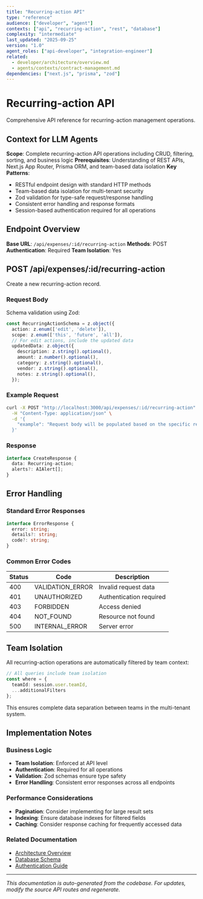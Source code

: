 ```yaml
---
title: "Recurring-action API"
type: "reference"
audience: ["developer", "agent"]
contexts: ["api", "recurring-action", "rest", "database"]
complexity: "intermediate"
last_updated: "2025-09-25"
version: "1.0"
agent_roles: ["api-developer", "integration-engineer"]
related:
  - developer/architecture/overview.md
  - agents/contexts/contract-management.md
dependencies: ["next.js", "prisma", "zod"]
---
```


# Recurring-action API

Comprehensive API reference for recurring-action management operations.

## Context for LLM Agents

**Scope**: Complete recurring-action API operations including CRUD, filtering, sorting, and business logic
**Prerequisites**: Understanding of REST APIs, Next.js App Router, Prisma ORM, and team-based data isolation
**Key Patterns**:
- RESTful endpoint design with standard HTTP methods
- Team-based data isolation for multi-tenant security
- Zod validation for type-safe request/response handling
- Consistent error handling and response formats
- Session-based authentication required for all operations

## Endpoint Overview

**Base URL**: `/api/expenses/:id/recurring-action`
**Methods**: POST
**Authentication**: Required
**Team Isolation**: Yes




## POST /api/expenses/:id/recurring-action

Create a new recurring-action record.

### Request Body


Schema validation using Zod:

```typescript
const RecurringActionSchema = z.object({
  action: z.enum(['edit', 'delete']),
  scope: z.enum(['this', 'future', 'all']),
  // For edit actions, include the updated data
  updatedData: z.object({
    description: z.string().optional(),
    amount: z.number().optional(),
    category: z.string().optional(),
    vendor: z.string().optional(),
    notes: z.string().optional(),
  });
```


### Example Request

```bash
curl -X POST "http://localhost:3000/api/expenses/:id/recurring-action" \
  -H "Content-Type: application/json" \
  -d '{
    "example": "Request body will be populated based on the specific recurring-action schema"
  }'
```

### Response

```typescript
interface CreateResponse {
  data: Recurring-action;
  alerts?: AIAlert[];
}
```






## Error Handling

### Standard Error Responses

```typescript
interface ErrorResponse {
  error: string;
  details?: string;
  code?: string;
}
```

### Common Error Codes

| Status | Code | Description |
|--------|------|-------------|
| 400 | VALIDATION_ERROR | Invalid request data |
| 401 | UNAUTHORIZED | Authentication required |
| 403 | FORBIDDEN | Access denied |
| 404 | NOT_FOUND | Resource not found |
| 500 | INTERNAL_ERROR | Server error |


## Team Isolation

All recurring-action operations are automatically filtered by team context:

```typescript
// All queries include team isolation
const where = {
  teamId: session.user.teamId,
  ...additionalFilters
};
```

This ensures complete data separation between teams in the multi-tenant system.


## Implementation Notes

### Business Logic
- **Team Isolation**: Enforced at API level
- **Authentication**: Required for all operations
- **Validation**: Zod schemas ensure type safety
- **Error Handling**: Consistent error responses across all endpoints

### Performance Considerations
- **Pagination**: Consider implementing for large result sets
- **Indexing**: Ensure database indexes for filtered fields
- **Caching**: Consider response caching for frequently accessed data

### Related Documentation
- [Architecture Overview](../../developer/architecture/overview.md)
- [Database Schema](../../developer/architecture/database.md)
- [Authentication Guide](../../developer/authentication.md)

---

*This documentation is auto-generated from the codebase. For updates, modify the source API routes and regenerate.*